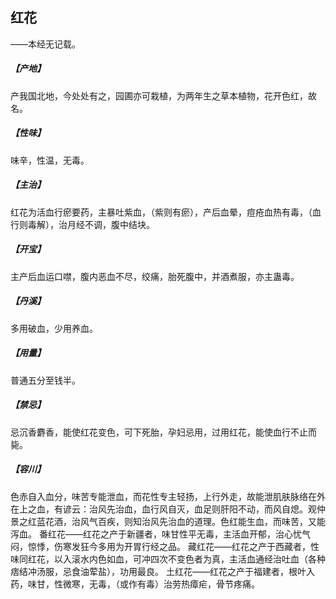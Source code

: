 ## 红花

——本经无记载。
##### 【产地】
产我国北地，今处处有之，园圃亦可栽植，为两年生之草本植物，花开色红，故名。
##### 【性味】
味辛，性温，无毒。
##### 【主治】
红花为活血行瘀要药，主暴吐紫血，（紫则有瘀），产后血晕，痘疮血热有毒，（血行则毒解），治月经不调，腹中结块。
##### 【开宝】
主产后血运口噤，腹内恶血不尽，绞痛，胎死腹中，并酒煮服，亦主蛊毒。
##### 【丹溪】
多用破血，少用养血。
##### 【用量】
普通五分至钱半。
##### 【禁忌】
忌沉香麝香，能使红花变色，可下死胎，孕妇忌用，过用红花，能使血行不止而毙。
##### 【容川】
色赤自入血分，味苦专能泄血，而花性专主轻扬，上行外走，故能泄肌肤脉络在外在上之血，有谚云：治风先治血，血行风自灭，血足则肝阳不动，而风自熄。观仲景之红蓝花酒，治风气百疾，则知治风先治血的道理。色红能生血，而味苦，又能泻血。
番红花——红花之产于新疆者，味甘性平无毒，主活血开郁，治心忧气闷，惊悸，伤寒发狂今多用为开胃行经之品。
藏红花——红花之产于西藏者，性味同红花，以入滚水内色如血，可冲四次不变色者为真，主活血通经治吐血（各种痞结冲汤服，忌食油荤盐），功用最良。
土红花——红花之产于福建者，根叶入药，味甘，性微寒，无毒，（或作有毒）治劳热瘴疟，骨节疼痛。
